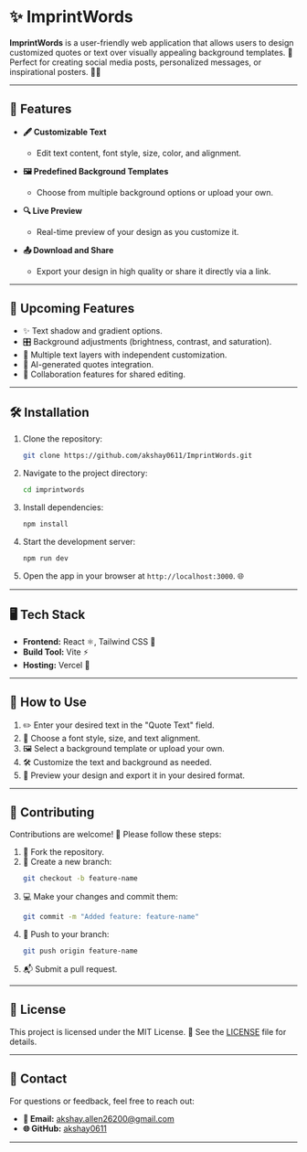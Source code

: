 # ✨ ImprintWords

**ImprintWords** is a user-friendly web application that allows users to design customized quotes or text over visually appealing background templates. 🌟 Perfect for creating social media posts, personalized messages, or inspirational posters. 💬🎨

---

## 🚀 Features

- **🖋️ Customizable Text**
  - Edit text content, font style, size, color, and alignment.
  
- **🖼️ Predefined Background Templates**
  - Choose from multiple background options or upload your own.

- **🔍 Live Preview**
  - Real-time preview of your design as you customize it.

- **📤 Download and Share**
  - Export your design in high quality or share it directly via a link.

---

## 🔮 Upcoming Features

- ✨ Text shadow and gradient options.  
- 🎛️ Background adjustments (brightness, contrast, and saturation).  
- 📝 Multiple text layers with independent customization.  
- 🤖 AI-generated quotes integration.  
- 🤝 Collaboration features for shared editing.  

---

## 🛠️ Installation

1. Clone the repository:  
   ```bash
   git clone https://github.com/akshay0611/ImprintWords.git
   ```
2. Navigate to the project directory:  
   ```bash
   cd imprintwords
   ```
3. Install dependencies:  
   ```bash
   npm install
   ```
4. Start the development server:  
   ```bash
   npm run dev
   ```
5. Open the app in your browser at `http://localhost:3000`. 🌐

---

## 🖥️ Tech Stack

- **Frontend:** React ⚛️, Tailwind CSS 🎨  
- **Build Tool:** Vite ⚡  
- **Hosting:** Vercel 🚀  

---

## 📖 How to Use

1. ✏️ Enter your desired text in the "Quote Text" field.  
2. 🎨 Choose a font style, size, and text alignment.  
3. 🖼️ Select a background template or upload your own.  
4. 🛠️ Customize the text and background as needed.  
5. 👀 Preview your design and export it in your desired format.  

---

## 🤝 Contributing

Contributions are welcome! 🌟 Please follow these steps:

1. 🍴 Fork the repository.  
2. 🌿 Create a new branch:  
   ```bash
   git checkout -b feature-name
   ```
3. 💻 Make your changes and commit them:  
   ```bash
   git commit -m "Added feature: feature-name"
   ```
4. 🚀 Push to your branch:  
   ```bash
   git push origin feature-name
   ```
5. 📬 Submit a pull request.  

---

## 📜 License

This project is licensed under the MIT License. 📝 See the [LICENSE](LICENSE) file for details.

---

## 📧 Contact

For questions or feedback, feel free to reach out:  

- **📩 Email:** akshay.allen26200@gmail.com 
- **🌐 GitHub:** [akshay0611](https://github.com/akshay0611)

---

